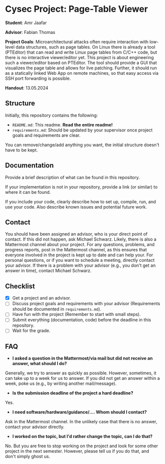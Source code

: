 # Cysec Project: Page-Table Viewer

**Student**: Amr Jaafar

**Advisor**: Fabian Thomas

**Project Goals**: Microarchitectural attacks often require interaction with low-level data structures, such as page tables. On Linux there is already a tool (PTEditor) that can read and write Linux page tables from C/C++ code, but there is no interactive viewer/editor yet. This project is about engineering such a viewer/editor based on PTEditor. The tool should provide a GUI that visualizes the page table and allows for live patching. Further, it should run as a statically linked Web App on remote machines, so that easy access via SSH port forwarding is possible.

**Handout**: 13.05.2024

## Structure

Initially, this repository contains the following:

* `README.md`: This readme. **Read the entire readme!**
* `requirements.md`: Should be updated by your supervisor once project goals and requirements are clear.

You can remove/change/add anything you want, the initial structure doesn't have to be kept. 

## Documentation 

Provide a brief description of what can be found in this repository.

If your implementation is not in your repository, provide a link (or similar) to where it can be found. 

If you include your code, clearly describe how to set up, compile, run, and use your code. 
Also describe known issues and potential future work.

## Contact

You should have been assigned an advisor, who is your direct point of contact. 
If this did not happen, ask Michael Schwarz. 
Likely, there is also a Mattermost channel about your project. 
For any questions, problems, and progress reports, post in the Mattermost channel, as this ensures that everyone involved in the project is kept up to date and can help your. 
For personal questions, or if you want to schedule a meeting, directly contact your advisor. 
If there is a problem with your advisor (e.g., you don't get an answer in time), contact Michael Schwarz. 

## Checklist

* [x] Get a project and an advisor.
* [ ] Discuss project goals and requirements with your advisor (Requirements should be documented in `requirements.md`).
* [ ] Have fun with the project (Remember to start with small steps).
* [ ] Submit everything (documentation, code) before the deadline in this repository.
* [ ] Wait for the grade.

## FAQ

* **I asked a question in the Mattermost/via mail but did not receive an answer, what should I do?**

Generally, we try to answer as quickly as possible. However, sometimes, it can take up to a week for us to answer. If you did not get an answer within a week, poke us (e.g., by writing another mail/message).

* **Is the submission deadline of the project a hard deadline?**

Yes.

* **I need software/hardware/guidance/.... Whom should I contact?**

Ask in the Mattermost channel. In the unlikely case that there is no answer, contact your advisor directly.

* **I worked on the topic, but I'd rather change the topic, can I do that?**

No. But you are free to stop working on the project and look for some other project in the next semester.
However, please tell us if you do that, and don't simply ghost us. 
